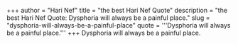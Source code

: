 +++
author = "Hari Nef"
title = "the best Hari Nef Quote"
description = "the best Hari Nef Quote: Dysphoria will always be a painful place."
slug = "dysphoria-will-always-be-a-painful-place"
quote = '''Dysphoria will always be a painful place.'''
+++
Dysphoria will always be a painful place.

